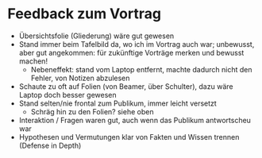 Feedback zum Vortrag
====================

- Übersichtsfolie (Gliederung) wäre gut gewesen
- Stand immer beim Tafelbild da, wo ich im Vortrag auch war;
  unbewusst, aber gut angekommen: für zukünftige Vorträge merken und bewusst machen!
  - Nebeneffekt: stand vom Laptop entfernt,
    machte dadurch nicht den Fehler, von Notizen abzulesen
- Schaute zu oft auf Folien (von Beamer, über Schulter), dazu wäre Laptop doch besser gewesen
- Stand selten/nie frontal zum Publikum, immer leicht versetzt
  - Schräg hin zu den Folien? siehe oben
- Interaktion / Fragen waren gut, auch wenn das Publikum antwortscheu war
- Hypothesen und Vermutungen klar von Fakten und Wissen trennen (Defense in Depth)
